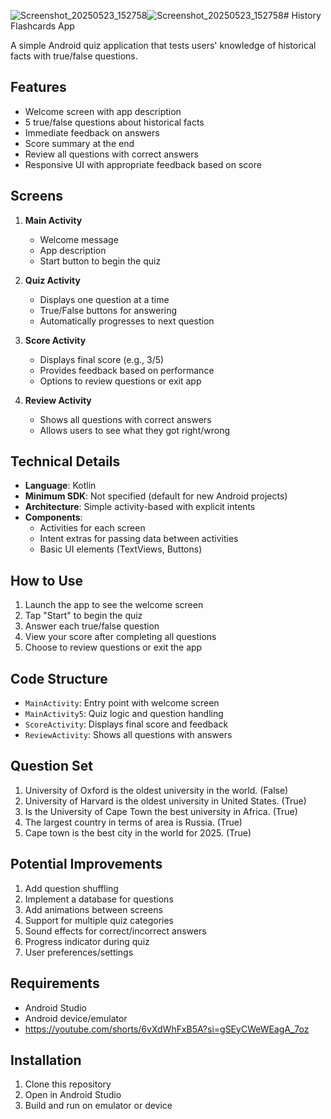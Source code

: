![Screenshot_20250523_152758](https://github.com/user-attachments/assets/749b335f-3914-4cac-85f7-981251efa1c7)![Screenshot_20250523_152758](https://github.com/user-attachments/assets/b1015ad1-01c9-47ae-b00e-bb86103ba123)# History Flashcards App

A simple Android quiz application that tests users' knowledge of historical facts with true/false questions.

## Features

- Welcome screen with app description
- 5 true/false questions about historical facts
- Immediate feedback on answers
- Score summary at the end
- Review all questions with correct answers
- Responsive UI with appropriate feedback based on score

## Screens

1. **Main Activity**
   - Welcome message
   - App description
   - Start button to begin the quiz

2. **Quiz Activity**
   - Displays one question at a time
   - True/False buttons for answering
   - Automatically progresses to next question

3. **Score Activity**
   - Displays final score (e.g., 3/5)
   - Provides feedback based on performance
   - Options to review questions or exit app

4. **Review Activity**
   - Shows all questions with correct answers
   - Allows users to see what they got right/wrong

## Technical Details

- **Language**: Kotlin
- **Minimum SDK**: Not specified (default for new Android projects)
- **Architecture**: Simple activity-based with explicit intents
- **Components**:
  - Activities for each screen
  - Intent extras for passing data between activities
  - Basic UI elements (TextViews, Buttons)

## How to Use

1. Launch the app to see the welcome screen
2. Tap "Start" to begin the quiz
3. Answer each true/false question
4. View your score after completing all questions
5. Choose to review questions or exit the app

## Code Structure

- `MainActivity`: Entry point with welcome screen
- `MainActivity5`: Quiz logic and question handling
- `ScoreActivity`: Displays final score and feedback
- `ReviewActivity`: Shows all questions with answers

## Question Set

1. University of Oxford is the oldest university in the world. (False)
2. University of Harvard is the oldest university in United States. (True)
3. Is the University of Cape Town the best university in Africa. (True)
4. The largest country in terms of area is Russia. (True)
5. Cape town is the best city in the world for 2025. (True)

## Potential Improvements

1. Add question shuffling
2. Implement a database for questions
3. Add animations between screens
4. Support for multiple quiz categories
5. Sound effects for correct/incorrect answers
6. Progress indicator during quiz
7. User preferences/settings

## Requirements

- Android Studio
- Android device/emulator
- https://youtube.com/shorts/6vXdWhFxB5A?si=gSEyCWeWEagA_7oz

## Installation

1. Clone this repository
2. Open in Android Studio
3. Build and run on emulator or device
